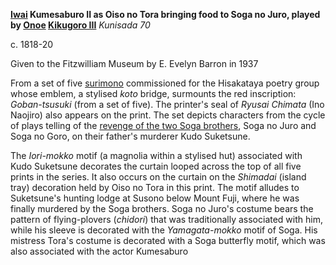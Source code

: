 
**[Iwai](/exhibition/group-19) Kumesaburo II as Oiso no Tora bringing food to Soga no Juro, played by [Onoe](/exhibition/group-16-part-1) [Kikugoro III](/themes/onoe-kikugoro-iii)**
_Kunisada 70_

c. 1818-20

Given to the Fitzwilliam Museum by E. Evelyn Barron in 1937

From a set of five [surimono](/themes/surimono-and-special-printing-effects) commissioned for the Hisakataya poetry group whose emblem, a stylised _koto_ bridge, surmounts the red inscription: _Goban-tsusuki_ (from a set of five). The printer's seal of _Ryusai_ _Chimata_ (Ino Naojiro) also appears on the print. The set depicts characters from the cycle of plays telling of the [revenge of the two Soga brothers](/exhibition/group-6), Soga no Juro and Soga no Goro, on their father's murderer Kudo Suketsune.

The _Iori-mokko_ motif (a magnolia within a stylised hut) associated with Kudo Suketsune decorates the curtain looped across the top of all five prints in the series. It also occurs on the curtain on the _Shimadai_ (island tray) decoration held by Oiso no Tora in this print. The motif alludes to Suketsune's hunting lodge at Susono below Mount Fuji, where he was finally murdered by the Soga brothers. Soga no Juro's costume bears the pattern of flying-plovers (_chidori_) that was traditionally associated with him, while his sleeve is decorated with the _Yamagata-mokko_ motif of Soga. His mistress Tora's costume is decorated with a Soga butterfly motif, which was also associated with the actor Kumesaburo
